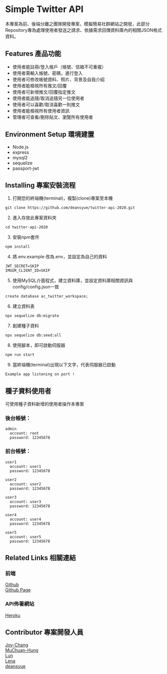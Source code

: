 # Simple Twitter API
本專案為前、後端分離之團隊開發專案，模擬簡易社群網站之開發，此部分Repository專為處理使用者發送之請求、依據需求回傳資料庫內的相關JSON格式資料。


## Features 產品功能
* 使用者能註冊/登入帳戶（帳號、信箱不可重複）
* 使用者需輸入帳號、密碼，進行登入
* 使用者可修改帳號資料、照片、背景及自我介紹
* 使用者能檢視所有推文/回覆
* 使用者可新增推文/回覆指定推文
* 使用者能追隨/取消追隨另一位使用者
* 使用者可以喜歡/取消喜歡一則推文
* 使用者能檢視所有使用者資訊
* 管理者可查看/刪除貼文、瀏覽所有使用者

## Environment Setup 環境建置
* Node.js
* express
* mysql2
* sequelize
* passport-jwt

## Installing 專案安裝流程
1. 打開您的終端機(terminal)，複製(clone)專案至本機
```
git clone https://github.com/deansyue/twitter-api-2020.git
```

2. 進入存放此專案資料夾
```
cd twitter-api-2020
```

3. 安裝npm套件
```
npm install
```

4. 將.env.example 改為.env，並設定為自己的資料
```
JWT_SECRET=SKIP
IMGUR_CLIENT_ID=SKIP
```

5. 使用MySQL介面程式，建立資料庫，並設定資料庫相關資訊與config/config.json一致
```
create database ac_twitter_workspace;
```

6. 建立資料表
```
npx sequelize db:migrate
```

7. 創建種子資料
```
npx sequelize db:seed:all
```

8. 使用腳本，即可啟動伺服器
```
npm run start
```

9. 當終端機(terminal)出現以下文字，代表伺服器已啟動
```
Example app listening on port !
```

## 種子資料使用者
可使用種子資料新增的使用者操作本專案

### 後台帳號：
```
admin
  account: root
  password: 12345678
```

### 前台帳號：
```
user1
  account: user1
  password: 12345678

user2
  account: user2
  password: 12345678

user3
  account: user3
  password: 12345678

user4
  account: user4
  password: 12345678

user5
  account: user5
  password: 12345678
```

## Related Links 相關連結
### 前端
[Github](https://github.com/deansyue/Twitter_project.git) <br>
[Github Page](https://deansyue.github.io/Twitter_project/) <br>

### API佈署網站

[Heroku](https://thawing-citadel-19528.herokuapp.com/)


## Contributor 專案開發人員
[Joy-Chang](https://github.com/Joy-Chang-2021)<br>
[MuChuan-Hung](https://github.com/muchuanhung)<br>
[Lun](https://github.com/zheRoom)<br>
[Lena](https://github.com/hmrvc) <br>
[deansyue](https://github.com/deansyue)